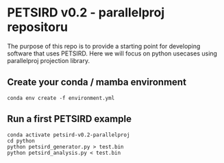 # PETSIRD v0.2 - parallelproj repositoru

The purpose of this repo is to provide a starting point for developing software that uses PETSIRD.
Here we will focus on python usecases using parallelproj projection library.

## Create your conda / mamba environment

```
conda env create -f environment.yml
```

## Run a first PETSIRD example

```
conda activate petsird-v0.2-parallelproj
cd python
python petsird_generator.py > test.bin
python petsird_analysis.py < test.bin
```




